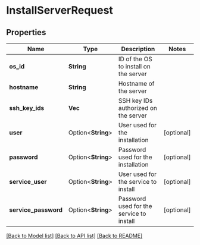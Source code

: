 # InstallServerRequest

## Properties

Name | Type | Description | Notes
------------ | ------------- | ------------- | -------------
**os_id** | **String** | ID of the OS to install on the server | 
**hostname** | **String** | Hostname of the server | 
**ssh_key_ids** | **Vec<String>** | SSH key IDs authorized on the server | 
**user** | Option<**String**> | User used for the installation | [optional]
**password** | Option<**String**> | Password used for the installation | [optional]
**service_user** | Option<**String**> | User used for the service to install | [optional]
**service_password** | Option<**String**> | Password used for the service to install | [optional]

[[Back to Model list]](../README.md#documentation-for-models) [[Back to API list]](../README.md#documentation-for-api-endpoints) [[Back to README]](../README.md)


